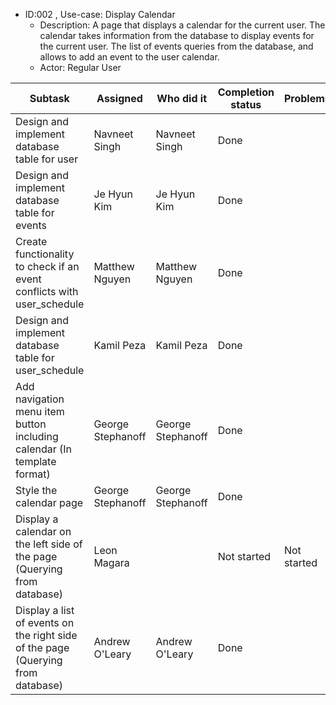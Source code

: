 * ID:002 , Use-case: Display Calendar
    * Description: A page that displays a calendar for the current user. The calendar takes information from the database to display events for the current user. The list of events queries from the database, and allows to add an event to the user calendar.
    * Actor: Regular User

| Subtask     | Assigned    | Who did it  | Completion status |  Problems   | 
| ----------- | ----------- | ------------------ | ----------- | ----------- |
| Design and implement database table for user |Navneet Singh|Navneet Singh|Done||
| Design and implement database table for events |Je Hyun Kim|Je Hyun Kim|Done||
| Create functionality to check if an event conflicts with user_schedule |Matthew Nguyen|Matthew Nguyen|Done||
| Design and implement database table for user_schedule |Kamil Peza|Kamil Peza|Done||
| Add navigation menu item button including calendar (In template format) |George Stephanoff|George Stephanoff|Done||
| Style the calendar page |George Stephanoff|George Stephanoff|Done||
| Display a calendar on the left side of the page (Querying from database) |Leon Magara||Not started|Not started|
| Display a list of events on the right side of the page (Querying from database) |Andrew O'Leary|Andrew O'Leary|Done||
